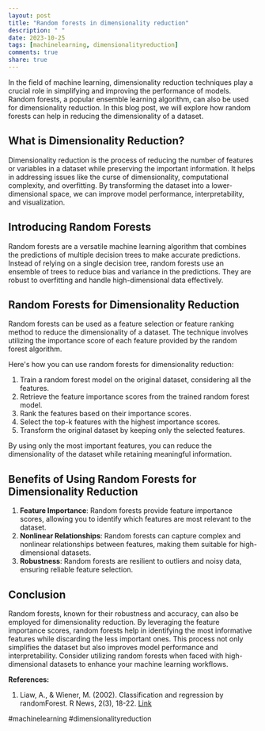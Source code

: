 ```yaml
---
layout: post
title: "Random forests in dimensionality reduction"
description: " "
date: 2023-10-25
tags: [machinelearning, dimensionalityreduction]
comments: true
share: true
---
```


In the field of machine learning, dimensionality reduction techniques play a crucial role in simplifying and improving the performance of models. Random forests, a popular ensemble learning algorithm, can also be used for dimensionality reduction. In this blog post, we will explore how random forests can help in reducing the dimensionality of a dataset.

## What is Dimensionality Reduction?

Dimensionality reduction is the process of reducing the number of features or variables in a dataset while preserving the important information. It helps in addressing issues like the curse of dimensionality, computational complexity, and overfitting. By transforming the dataset into a lower-dimensional space, we can improve model performance, interpretability, and visualization.

## Introducing Random Forests

Random forests are a versatile machine learning algorithm that combines the predictions of multiple decision trees to make accurate predictions. Instead of relying on a single decision tree, random forests use an ensemble of trees to reduce bias and variance in the predictions. They are robust to overfitting and handle high-dimensional data effectively.

## Random Forests for Dimensionality Reduction

Random forests can be used as a feature selection or feature ranking method to reduce the dimensionality of a dataset. The technique involves utilizing the importance score of each feature provided by the random forest algorithm.

Here's how you can use random forests for dimensionality reduction:

1. Train a random forest model on the original dataset, considering all the features.
2. Retrieve the feature importance scores from the trained random forest model.
3. Rank the features based on their importance scores.
4. Select the top-k features with the highest importance scores.
5. Transform the original dataset by keeping only the selected features.

By using only the most important features, you can reduce the dimensionality of the dataset while retaining meaningful information.

## Benefits of Using Random Forests for Dimensionality Reduction

1. **Feature Importance**: Random forests provide feature importance scores, allowing you to identify which features are most relevant to the dataset.
2. **Nonlinear Relationships**: Random forests can capture complex and nonlinear relationships between features, making them suitable for high-dimensional datasets.
3. **Robustness**: Random forests are resilient to outliers and noisy data, ensuring reliable feature selection.

## Conclusion

Random forests, known for their robustness and accuracy, can also be employed for dimensionality reduction. By leveraging the feature importance scores, random forests help in identifying the most informative features while discarding the less important ones. This process not only simplifies the dataset but also improves model performance and interpretability. Consider utilizing random forests when faced with high-dimensional datasets to enhance your machine learning workflows.

**References:**
1. Liaw, A., & Wiener, M. (2002). Classification and regression by randomForest. R News, 2(3), 18-22. [Link](https://cran.r-project.org/web/packages/randomForest/randomForest.pdf)

#machinelearning #dimensionalityreduction